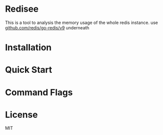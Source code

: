 # Redisee

This is a tool to analysis the memory usage of the whole redis instance.
use [github.com/redis/go-redis/v9](https://github.com/redis/go-redis?tab=readme-ov-file) underneath

# Installation


# Quick Start


# Command Flags


# License
MIT
